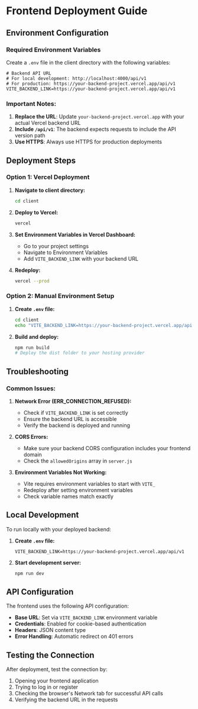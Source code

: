 # Frontend Deployment Guide

## Environment Configuration

### Required Environment Variables

Create a `.env` file in the client directory with the following variables:

```env
# Backend API URL
# For local development: http://localhost:4000/api/v1
# For production: https://your-backend-project.vercel.app/api/v1
VITE_BACKEND_LINK=https://your-backend-project.vercel.app/api/v1
```

### Important Notes:

1. **Replace the URL**: Update `your-backend-project.vercel.app` with your actual Vercel backend URL
2. **Include `/api/v1`**: The backend expects requests to include the API version path
3. **Use HTTPS**: Always use HTTPS for production deployments

## Deployment Steps

### Option 1: Vercel Deployment

1. **Navigate to client directory:**
   ```bash
   cd client
   ```

2. **Deploy to Vercel:**
   ```bash
   vercel
   ```

3. **Set Environment Variables in Vercel Dashboard:**
   - Go to your project settings
   - Navigate to Environment Variables
   - Add `VITE_BACKEND_LINK` with your backend URL

4. **Redeploy:**
   ```bash
   vercel --prod
   ```

### Option 2: Manual Environment Setup

1. **Create `.env` file:**
   ```bash
   cd client
   echo "VITE_BACKEND_LINK=https://your-backend-project.vercel.app/api/v1" > .env
   ```

2. **Build and deploy:**
   ```bash
   npm run build
   # Deploy the dist folder to your hosting provider
   ```

## Troubleshooting

### Common Issues:

1. **Network Error (ERR_CONNECTION_REFUSED):**
   - Check if `VITE_BACKEND_LINK` is set correctly
   - Ensure the backend URL is accessible
   - Verify the backend is deployed and running

2. **CORS Errors:**
   - Make sure your backend CORS configuration includes your frontend domain
   - Check the `allowedOrigins` array in `server.js`

3. **Environment Variables Not Working:**
   - Vite requires environment variables to start with `VITE_`
   - Redeploy after setting environment variables
   - Check variable names match exactly

## Local Development

To run locally with your deployed backend:

1. **Create `.env` file:**
   ```env
   VITE_BACKEND_LINK=https://your-backend-project.vercel.app/api/v1
   ```

2. **Start development server:**
   ```bash
   npm run dev
   ```

## API Configuration

The frontend uses the following API configuration:

- **Base URL**: Set via `VITE_BACKEND_LINK` environment variable
- **Credentials**: Enabled for cookie-based authentication
- **Headers**: JSON content type
- **Error Handling**: Automatic redirect on 401 errors

## Testing the Connection

After deployment, test the connection by:

1. Opening your frontend application
2. Trying to log in or register
3. Checking the browser's Network tab for successful API calls
4. Verifying the backend URL in the requests 